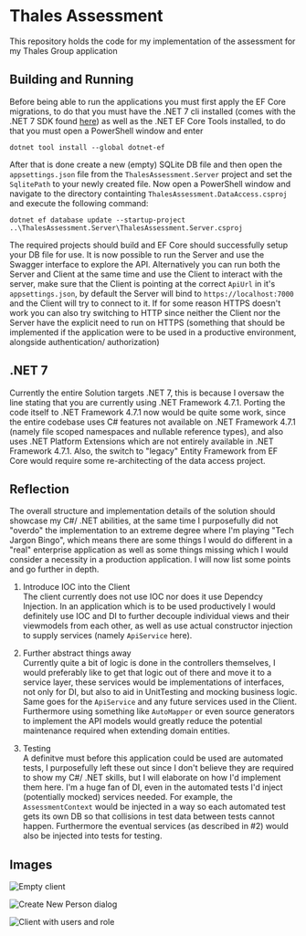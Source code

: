 # Thales Assessment
This repository holds the code for my implementation of the assessment for my Thales Group application

## Building and Running
Before being able to run the applications you must first apply the EF Core migrations, to do that you must have the .NET 7 cli installed (comes with the .NET 7 SDK found [here](https://dotnet.microsoft.com/en-us/download/dotnet/7.0)) as well as the .NET EF Core Tools installed, to do that you must open a PowerShell window and enter

```dotnet tool install --global dotnet-ef```

After that is done create a new (empty) SQLite DB file and then open the `appsettings.json` file from the `ThalesAssessment.Server` project and set the `SqlitePath` to your newly created file. Now open a PowerShell window and navigate to the directory containting `ThalesAssessment.DataAccess.csproj` and execute the following command:

```dotnet ef database update --startup-project ..\ThalesAssessment.Server\ThalesAssessment.Server.csproj```

The required projects should build and EF Core should successfully setup your DB file for use. It is now possible to run the Server and use the Swagger interface to explore the API. Alternatively you can run both the Server and Client at the same time and use the Client to interact with the server, make sure that the Client is pointing at the correct `ApiUrl` in it's `appsettings.json`, by default the Server will bind to `https://localhost:7000` and the Client will try to connect to it. If for some reason HTTPS doesn't work you can also try switching to HTTP since neither the Client nor the Server have the explicit need to run on HTTPS (something that should be implemented if the application were to be used in a productive environment, alongside authentication/ authorization)

## .NET 7
Currently the entire Solution targets .NET 7, this is because I oversaw the line stating that you are currently using .NET Framework 4.7.1. Porting the code itself to .NET Framework 4.7.1 now would be quite some work, since the entire codebase uses C# features not available on .NET Framework 4.7.1 (namely file scoped namespaces and nullable reference types), and also uses .NET Platform Extensions which are not entirely available in .NET Framework 4.7.1. Also, the switch to "legacy" Entity Framework from EF Core would require some re-architecting of the data access project.

## Reflection
The overall structure and implementation details of the solution should showcase my C#/ .NET abilities, at the same time I purposefully did not "overdo" the implementation to an extreme degree where I'm playing "Tech Jargon Bingo", which means there are some things I would do different in a "real" enterprise application as well as some things missing which I would consider a necessity in a production application. I will now list some points and go further in depth.

1. Introduce IOC into the Client  
The client currently does not use IOC nor does it use Dependcy Injection. In an application which is to be used productively I would definitely use IOC and DI to further decouple individual views and their viewmodels from each other, as well as use actual constructor injection to supply services (namely `ApiService` here).

2. Further abstract things away  
Currently quite a bit of logic is done in the controllers themselves, I would preferably like to get that logic out of there and move it to a service layer, these services would be implementations of interfaces, not only for DI, but also to aid in UnitTesting and mocking business logic. Same goes for the `ApiService` and any future services used in the Client. Furthermore using something like `AutoMapper` or even source generators to implement the API models would greatly reduce the potential maintenance required when extending domain entities.

3. Testing  
A definitve must before this application could be used are automated tests, I purposefully left these out since I don't believe they are required to show my C#/ .NET skills, but I will elaborate on how I'd implement them here. I'm a huge fan of DI, even in the automated tests I'd inject (potentially mocked) services needed. For example, the `AssessmentContext` would be injected in a way so each automated test gets its own DB so that collisions in test data between tests cannot happen. Furthermore the eventual services (as described in #2) would also be injected into tests for testing.

## Images
![Empty client](/images/v0.0.1/emptyClient.PNG)

![Create New Person dialog](/images/v0.0.1/createNewPerson.PNG)

![Client with users and role](/images/v0.0.1/clientWithUsersAndRole.PNG)
